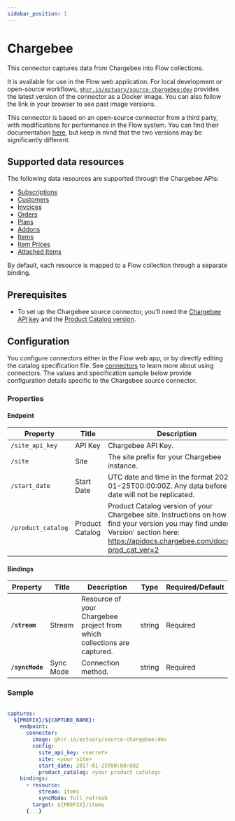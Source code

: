```yaml
---
sidebar_position: 1
---
```

# Chargebee

This connector captures data from Chargebee into Flow collections.

It is available for use in the Flow web application. For local development or open-source workflows, [`ghcr.io/estuary/source-chargebee:dev`](https://ghcr.io/estuary/source-chargebee:dev) provides the latest version of the connector as a Docker image. You can also follow the link in your browser to see past image versions.

This connector is based on an open-source connector from a third party, with modifications for performance in the Flow system.
You can find their documentation [here](https://docs.airbyte.com/integrations/sources/chargebee/),
but keep in mind that the two versions may be significantly different.

## Supported data resources

The following data resources are supported through the Chargebee APIs:

* [Subscriptions](https://apidocs.chargebee.com/docs/api/subscriptions?prod_cat_ver=2#list_subscriptions)
* [Customers](https://apidocs.chargebee.com/docs/api/customers?prod_cat_ver=2#list_customers)
* [Invoices](https://apidocs.chargebee.com/docs/api/invoices?prod_cat_ver=2#list_invoices)
* [Orders](https://apidocs.chargebee.com/docs/api/orders?prod_cat_ver=2#list_orders)
* [Plans](https://apidocs.chargebee.com/docs/api/plans?prod_cat_ver=1&lang=curl#list_plans)
* [Addons](https://apidocs.chargebee.com/docs/api/addons?prod_cat_ver=1&lang=curl#list_addons)
* [Items](https://apidocs.chargebee.com/docs/api/items?prod_cat_ver=2#list_items)
* [Item Prices](https://apidocs.chargebee.com/docs/api/item_prices?prod_cat_ver=2#list_item_prices)
* [Attached Items](https://apidocs.chargebee.com/docs/api/attached_items?prod_cat_ver=2#list_attached_items)

By default, each resource is mapped to a Flow collection through a separate binding.

## Prerequisites

* To set up the Chargebee source connector, you'll need the [Chargebee API key](https://apidocs.chargebee.com/docs/api?prod_cat_ver=2#api_authentication) and the [Product Catalog version](https://apidocs.chargebee.com/docs/api?prod_cat_ver=2).

## Configuration

You configure connectors either in the Flow web app, or by directly editing the catalog specification file.
See [connectors](../../../concepts/connectors.md#using-connectors) to learn more about using connectors. The values and specification sample below provide configuration details specific to the Chargebee source connector.

### Properties

#### Endpoint

| Property | Title | Description | Type | Required/Default |
|---|---|---|---|---|
| `/site_api_key` | API Key | Chargebee API Key. | string | Required |
| `/site` | Site | The site prefix for your Chargebee instance. | string | Required |
| `/start_date` | Start Date | UTC date and time in the format 2021-01-25T00:00:00Z. Any data before this date will not be replicated. | string | Required |
| `/product_catalog` | Product Catalog | Product Catalog version of your Chargebee site. Instructions on how to find your version you may find under 'API Version' section here: https://apidocs.chargebee.com/docs/api?prod_cat_ver=2 | string | Required |

#### Bindings

| Property | Title | Description | Type | Required/Default |
|---|---|---|---|---|
| **`/stream`** | Stream | Resource of your Chargebee project from which collections are captured. | string | Required |
| **`/syncMode`** | Sync Mode | Connection method. | string | Required |

### Sample

```yaml

captures:
  ${PREFIX}/${CAPTURE_NAME}:
    endpoint:
      connector:
        image: ghcr.io/estuary/source-chargebee:dev
        config:
          site_api_key: <secret>
          site: <your site>
          start_date: 2017-01-25T00:00:00Z
          product_catalog: <your product catalog>
    bindings:
      - resource:
          stream: items
          syncMode: full_refresh
        target: ${PREFIX}/items
      {...}
```
